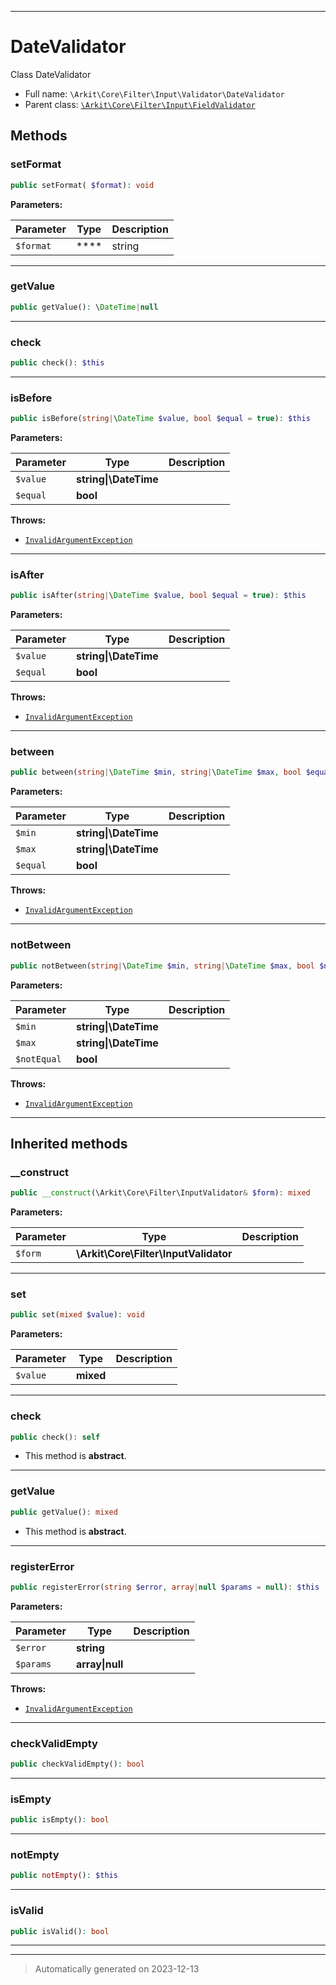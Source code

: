***

# DateValidator

Class DateValidator



* Full name: `\Arkit\Core\Filter\Input\Validator\DateValidator`
* Parent class: [`\Arkit\Core\Filter\Input\FieldValidator`](../FieldValidator.md)




## Methods


### setFormat



```php
public setFormat( $format): void
```








**Parameters:**

| Parameter | Type | Description |
|-----------|------|-------------|
| `$format` | **** | string |





***

### getValue



```php
public getValue(): \DateTime|null
```












***

### check



```php
public check(): $this
```












***

### isBefore



```php
public isBefore(string|\DateTime $value, bool $equal = true): $this
```








**Parameters:**

| Parameter | Type | Description |
|-----------|------|-------------|
| `$value` | **string&#124;\DateTime** |  |
| `$equal` | **bool** |  |




**Throws:**

- [`InvalidArgumentException`](../../../../../InvalidArgumentException.md)



***

### isAfter



```php
public isAfter(string|\DateTime $value, bool $equal = true): $this
```








**Parameters:**

| Parameter | Type | Description |
|-----------|------|-------------|
| `$value` | **string&#124;\DateTime** |  |
| `$equal` | **bool** |  |




**Throws:**

- [`InvalidArgumentException`](../../../../../InvalidArgumentException.md)



***

### between



```php
public between(string|\DateTime $min, string|\DateTime $max, bool $equal = true): $this
```








**Parameters:**

| Parameter | Type | Description |
|-----------|------|-------------|
| `$min` | **string&#124;\DateTime** |  |
| `$max` | **string&#124;\DateTime** |  |
| `$equal` | **bool** |  |




**Throws:**

- [`InvalidArgumentException`](../../../../../InvalidArgumentException.md)



***

### notBetween



```php
public notBetween(string|\DateTime $min, string|\DateTime $max, bool $notEqual = true): $this
```








**Parameters:**

| Parameter | Type | Description |
|-----------|------|-------------|
| `$min` | **string&#124;\DateTime** |  |
| `$max` | **string&#124;\DateTime** |  |
| `$notEqual` | **bool** |  |




**Throws:**

- [`InvalidArgumentException`](../../../../../InvalidArgumentException.md)



***


## Inherited methods


### __construct



```php
public __construct(\Arkit\Core\Filter\InputValidator& $form): mixed
```








**Parameters:**

| Parameter | Type | Description |
|-----------|------|-------------|
| `$form` | **\Arkit\Core\Filter\InputValidator** |  |





***

### set



```php
public set(mixed $value): void
```








**Parameters:**

| Parameter | Type | Description |
|-----------|------|-------------|
| `$value` | **mixed** |  |





***

### check



```php
public check(): self
```




* This method is **abstract**.







***

### getValue



```php
public getValue(): mixed
```




* This method is **abstract**.







***

### registerError



```php
public registerError(string $error, array|null $params = null): $this
```








**Parameters:**

| Parameter | Type | Description |
|-----------|------|-------------|
| `$error` | **string** |  |
| `$params` | **array&#124;null** |  |




**Throws:**

- [`InvalidArgumentException`](../../../../../InvalidArgumentException.md)



***

### checkValidEmpty



```php
public checkValidEmpty(): bool
```












***

### isEmpty



```php
public isEmpty(): bool
```












***

### notEmpty



```php
public notEmpty(): $this
```












***

### isValid



```php
public isValid(): bool
```












***


***
> Automatically generated on 2023-12-13
